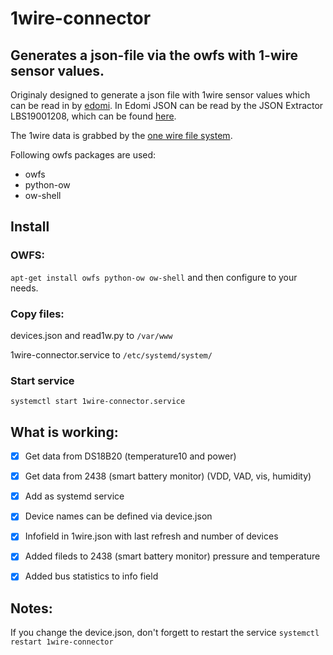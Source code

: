 # 1wire-connector
## Generates a json-file via the owfs with 1-wire sensor values.

Originaly designed to generate a json file with 1wire sensor values which can be read in by [edomi](http://www.edomi.de). In Edomi JSON can be read by the JSON Extractor LBS19001208, which can be found [here](https://service.knx-user-forum.de/?comm=download).

The 1wire data is grabbed by the [one wire file system](http://www.owfs.org).

Following owfs packages are used:
- owfs
- python-ow
- ow-shell

## Install
### OWFS:
`
apt-get install owfs python-ow ow-shell
`
and then configure to your needs.
  
### Copy files:
devices.json and read1w.py to `/var/www`
  
1wire-connector.service to `/etc/systemd/system/`
  
### Start service
`systemctl start 1wire-connector.service`
  
## What is working:
- [x] Get data from DS18B20 (temperature10 and power)
- [x] Get data from 2438 (smart battery monitor) (VDD, VAD, vis, humidity)
- [x] Add as systemd service
- [x] Device names can be defined via device.json
- [x] Infofield in 1wire.json with last refresh and number of devices
- [x] Added fileds to 2438 (smart battery monitor) pressure and temperature
- [x] Added bus statistics to info field


## Notes:
If you change the device.json, don't forgett to restart the service `systemctl restart 1wire-connector`
